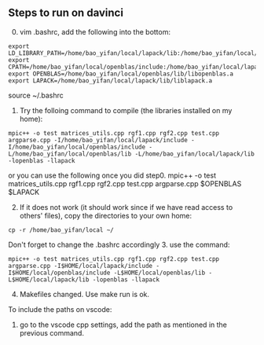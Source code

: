 ## Steps to run on davinci
0. vim .bashrc, add the following into the bottom:
```shell
export LD_LIBRARY_PATH=/home/bao_yifan/local/lapack/lib:/home/bao_yifan/local/openblas/lib:/home/akash_sood/liblsb/lib/lib:$LD_LIBRARY_PATH
export CPATH=/home/bao_yifan/local/openblas/include:/home/bao_yifan/local/lapack/include
export OPENBLAS=/home/bao_yifan/local/openblas/lib/libopenblas.a
export LAPACK=/home/bao_yifan/local/lapack/lib/liblapack.a
```
source ~/.bashrc
1. Try the folloing command to compile (the libraries installed on my home):
```shell
mpic++ -o test matrices_utils.cpp rgf1.cpp rgf2.cpp test.cpp argparse.cpp -I/home/bao_yifan/local/lapack/include -I/home/bao_yifan/local/openblas/include -L/home/bao_yifan/local/openblas/lib -L/home/bao_yifan/local/lapack/lib -lopenblas -llapack
```
or you can use the following once you did step0.  mpic++ -o test matrices_utils.cpp rgf1.cpp rgf2.cpp test.cpp argparse.cpp $OPENBLAS $LAPACK

2. If it does not work (it should work since if we have read access to others' files), copy the directories to your own home:
```shell
cp -r /home/bao_yifan/local ~/
```
Don't forget to change the .bashrc accordingly
3. use the command:
```shell
mpic++ -o test matrices_utils.cpp rgf1.cpp rgf2.cpp test.cpp argparse.cpp -I$HOME/local/lapack/include -I$HOME/local/openblas/include -L$HOME/local/openblas/lib -L$HOME/local/lapack/lib -lopenblas -llapack
```
4. Makefiles changed. Use make run is ok.


To include the paths on vscode:
1. go to the vscode cpp settings, add the path as mentioned in the previous command.

